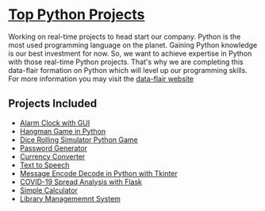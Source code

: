# [Top Python Projects](https://data-flair.training/blogs/python-project-ideas/)

Working on real-time projects to head start our company. Python is the most used
programming language on the planet. Gaining Python knowledge is our best investment
for now. So, we want to achieve expertise in Python with those real-time Python
projects. That's why we are completing this data-flair formation on Python which will
level up our programming skills. For more information you may visit the [data-flair 
website](https://data-flair.training/blogs)

## Projects Included 
* [Alarm Clock with GUI](alarm/README.md)
* [Hangman Game in Python](hanggame/README.md)
* [Dice Rolling Simulator Python Game](dice/README.md)
* [Password Generator]()
* [Currency Converter]()
* [Text to Speech]()
* [Message Encode Decode in Python with Tkinter]()
* [COVID-19 Spread Analysis with Flask]()
* [Simple Calculator]()
* [Library Managememnt System]()
